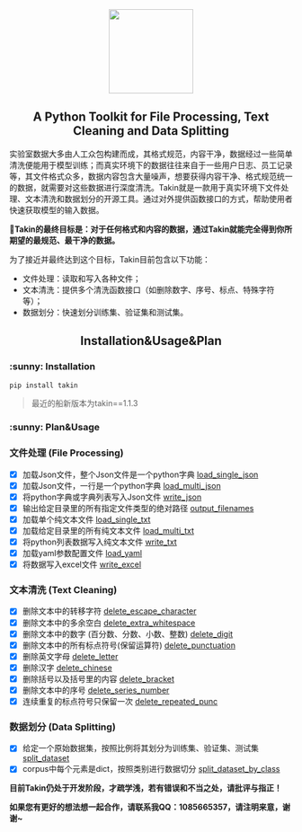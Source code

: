 <div align="center"><img src="https://github.com/sharejing/Takin/blob/main/images/takin_logo.PNG" height="150px"/></div>

<h2 align="center">A Python Toolkit for File Processing, Text Cleaning and Data Splitting</h2>

实验室数据大多由人工众包构建而成，其格式规范，内容干净，数据经过一些简单清洗便能用于模型训练；而真实环境下的数据往往来自于一些用户日志、员工记录等，其文件格式众多，数据内容包含大量噪声，想要获得内容干净、格式规范统一的数据，就需要对这些数据进行深度清洗。Takin就是一款用于真实环境下文件处理、文本清洗和数据划分的开源工具。通过对外提供函数接口的方式，帮助使用者快速获取模型的输入数据。

🚩<b>Takin的最终目标是：对于任何格式和内容的数据，通过Takin就能完全得到你所期望的最规范、最干净的数据。</b>

为了接近并最终达到这个目标，Takin目前包含以下功能：
* 文件处理：读取和写入各种文件；
* 文本清洗：提供多个清洗函数接口（如删除数字、序号、标点、特殊字符等）；
* 数据划分：快速划分训练集、验证集和测试集。

<h2 align="center">Installation&Usage&Plan</h2>
<h3>:sunny: Installation</h3>

```bash
pip install takin
```
> 最近的船新版本为takin==1.1.3

<h3>:sunny: Plan&Usage</h3>

### 文件处理 (File Processing)
- [x] 加载Json文件，整个Json文件是一个python字典 [load_single_json](../../wiki/File-Processing#load_single_json)
- [x] 加载Json文件，一行是一个python字典 [load_multi_json](../../wiki/File-Processing#load_multi_json)
- [x] 将python字典或字典列表写入Json文件 [write_json](../../wiki/File-Processing#write_json)
- [x] 输出给定目录里的所有指定文件类型的绝对路径 [output_filenames](../../wiki/File-Processing#output_filenames)
- [x] 加载单个纯文本文件 [load_single_txt](../../wiki/File-Processing#load_single_txt)
- [x] 加载给定目录里的所有纯文本文件 [load_multi_txt](../../wiki/File-Processing#load_multi_txt)
- [x] 将python列表数据写入纯文本文件 [write_txt](../../wiki/File-Processing#write_txt)
- [x] 加载yaml参数配置文件 [load_yaml](../../wiki/File-Processing#load_yaml)
- [x] 将数据写入excel文件 [write_excel](../../wiki/File-Processing#write_excel)

### 文本清洗 (Text Cleaning)
- [x] 删除文本中的转移字符 [delete_escape_character](../../wiki/Text-Cleaning#delete_escape_character)
- [x] 删除文本中的多余空白 [delete_extra_whitespace](../../wiki/Text-Cleaning#delete_extra_whitespace)
- [x] 删除文本中的数字 (百分数、分数、小数、整数) [delete_digit](../../wiki/Text-Cleaning#delete_digit)
- [x] 删除文本中的所有标点符号(保留运算符) [delete_punctuation](../../wiki/Text-Cleaning#delete_punctuation)
- [x] 删除英文字母 [delete_letter](../../wiki/Text-Cleaning#delete_letter)
- [x] 删除汉字 [delete_chinese](../../wiki/Text-Cleaning#delete_chinese)
- [x] 删除括号以及括号里的内容 [delete_bracket](../../wiki/Text-Cleaning#delete_bracket)
- [x] 删除文本中的序号 [delete_series_number](../../wiki/Text-Cleaning#delete_series_number)
- [x] 连续重复的标点符号只保留一次 [delete_repeated_punc](../../wiki/Text-Cleaning#delete_repeated_punc)

### 数据划分 (Data Splitting)
- [x] 给定一个原始数据集，按照比例将其划分为训练集、验证集、测试集 [split_dataset](../../wiki/Data-Splitting#split_dataset)
- [x] corpus中每个元素是dict，按照类别进行数据切分 [split_dataset_by_class](../../wiki/Data-Splitting#split_dataset_by_class)

<b>目前Takin仍处于开发阶段，才疏学浅，若有错误和不当之处，请批评与指正！</b>

<b>如果您有更好的想法想一起合作，请联系我QQ：1085665357，请注明来意，谢谢~</b>
